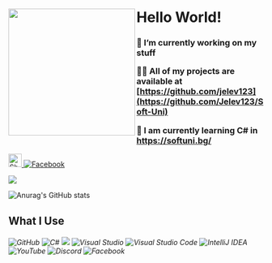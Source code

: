 <h1> <img align="left" src="https://media.giphy.com/media/26AHqZycSplGWWPAI/giphy.gif" width="250" height="250" /> <h1>
 

 
 
 
<h1> Hello World! </h1> 
  <h3> 
 
 🔭 I’m currently working on my stuff
   
 👨‍💻 All of my projects are available at [https://github.com/jelev123](https://github.com/Jelev123/Soft-Uni) 
   
 🧠 I am currently learning C# in https://softuni.bg/ </h3>           <a href="mailto:julienjelev2@gmail.com">
    <img align="botton" alt="Shubhamdeep Jha | Gmail" width="26px" src="https://github.com/TheDudeThatCode/TheDudeThatCode/blob/master/Assets/Gmail.svg" />
  </a> 
 [![Facebook](https://img.shields.io/badge/Facebook-%231877F2.svg?style)](https://www.facebook.com/julien.jelev.5) 
                    

 

 
   <a href="https://github.com/jelev123/jelev123">
  <img align="center" src="https://github-readme-stats.vercel.app/api/top-langs/?username=jelev123&hide=c%2B%2B,c,matlab,assembly&title_color=6aa6f8&text_color=8a919a&icon_color=6aa6f8&bg_color=22272e"  />
</a>
   
 ![Anurag's GitHub stats](https://github-readme-stats.vercel.app/api?username=jelev123&show_icons=true&theme=tokyonight) 

<h2> What I Use </h2>
  <h6> <img alt="GitHub" src="https://img.shields.io/badge/github-%23121011.svg?style=for-the-badge&logo=github&logoColor=white"/> 
 <img alt="C#" src="https://img.shields.io/badge/c%23-%23239120.svg?style=for-the-badge&logo=c-sharp&logoColor=white"/> <img alr="Microsoft" src="https://img.shields.io/badge/Microsoft-0078D4?style=for-the-badge&logo=microsoft&logoColor=white" /> <img alt="Visual Studio" src="https://img.shields.io/badge/VisualStudio-5C2D91.svg?style=for-the-badge&logo=visual-studio&logoColor=white"/> <img alt="Visual Studio Code" src="https://img.shields.io/badge/VisualStudioCode-0078d7.svg?style=for-the-badge&logo=visual-studio-code&logoColor=white"/> <img alt="IntelliJ IDEA" src="https://img.shields.io/badge/IntelliJIDEA-000000.svg?style=for-the-badge&logo=intellij-idea&logoColor=white"/> 
  <img alt="YouTube" src="https://img.shields.io/badge/-%23FF0000.svg?style=for-the-badge&logo=YouTube&logoColor=white"/> 
  <img alt="Discord" src="https://img.shields.io/badge/-%237289DA.svg?style=for-the-badge&logo=discord&logoColor=white"/> 
  <img alt="Facebook" src="https://img.shields.io/badge/Facebook-%231877F2.svg?style=for-the-badge&logo=Facebook&logoColor=white"/> <h6>


  
 


 




                                                                                                                          







